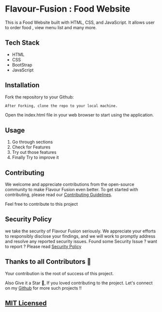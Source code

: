 # Flavour-Fusion : Food Website

This is a Food Website built with HTML, CSS, and JavaScript. It allows user to order food , view menu list and many more.

## Tech Stack

- HTML
- CSS
- BootStrap
- JavaScript

## Installation

Fork the repository to your Github:

```bash
After Forking, clone the repo to your local machine.
```
Open the index.html file in your web browser to start using the application.


## Usage
 1. Go through sections 
 2. Check for Features
 3. Try out those features 
 4. Finally Try to improve it


## Contributing

We welcome and appreciate contributions from the open-source community to make Flavour Fusion even better. 
To get started with contributing, please read our [Contributing Guidelines](CONTRIBUTING.md).

Feel free to contribute to this project

## Security Policy
we take the security of Flavour Fusion seriously. We appreciate your efforts to responsibly disclose your findings, 
and we will work to promptly address and resolve any reported security issues.
Found some Security Issue ? want to report ? Please read [Security Policy](SECURITY.md)


## Thanks to all Contributors 💪
Your contribution is the root of success of this project.

Also Give it a Star 🌟, If you loved contributing to the project. 
Let's connect on my [Github](https://github.com/c4coderandcreator) for more such projects !!

## [MIT Licensed](https://github.com/c4coderandcreator/Flavour-Fusion/blob/main/LICENSE)
